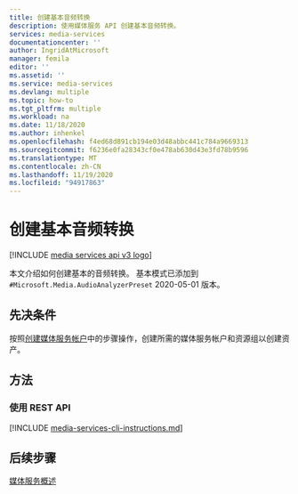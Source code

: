 ```yaml
---
title: 创建基本音频转换
description: 使用媒体服务 API 创建基本音频转换。
services: media-services
documentationcenter: ''
author: IngridAtMicrosoft
manager: femila
editor: ''
ms.assetid: ''
ms.service: media-services
ms.devlang: multiple
ms.topic: how-to
ms.tgt_pltfrm: multiple
ms.workload: na
ms.date: 11/18/2020
ms.author: inhenkel
ms.openlocfilehash: f4ed68d891cb194e03d48abbc441c784a9669313
ms.sourcegitcommit: f6236e0fa28343cf0e478ab630d43e3fd78b9596
ms.translationtype: MT
ms.contentlocale: zh-CN
ms.lasthandoff: 11/19/2020
ms.locfileid: "94917863"
---
```

# <a name="create-a-basic-audio-transform"></a>创建基本音频转换

[!INCLUDE [media services api v3 logo](./includes/v3-hr.md)]

本文介绍如何创建基本的音频转换。  基本模式已添加到 `#Microsoft.Media.AudioAnalyzerPreset` 2020-05-01 版本。

## <a name="prerequisites"></a>先决条件

按照[创建媒体服务帐户](./create-account-howto.md)中的步骤操作，创建所需的媒体服务帐户和资源组以创建资产。

## <a name="methods"></a>方法

### <a name="using-the-rest-api"></a>使用 REST API

[!INCLUDE [media-services-cli-instructions.md](./includes/task-create-basic-audio-rest.md)]


## <a name="next-steps"></a>后续步骤

[媒体服务概述](media-services-overview.md)
